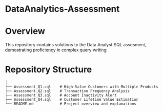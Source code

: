 # DataAnalytics-Assessment
# Overview
This repository contains solutions to the Data Analyst SQL assesment, demostrating proficiency in complex query writing

# Repository Structure
```
│
├── Assessment_Q1.sql    # High-Value Customers with Multiple Products
├── Assessment_Q2.sql    # Transaction Frequency Analysis
├── Assessment_Q3.sql    # Account Inactivity Alert
├── Assessment_Q4.sql    # Customer Lifetime Value Estimation
└── README.md            # Project overview and explanations

```

